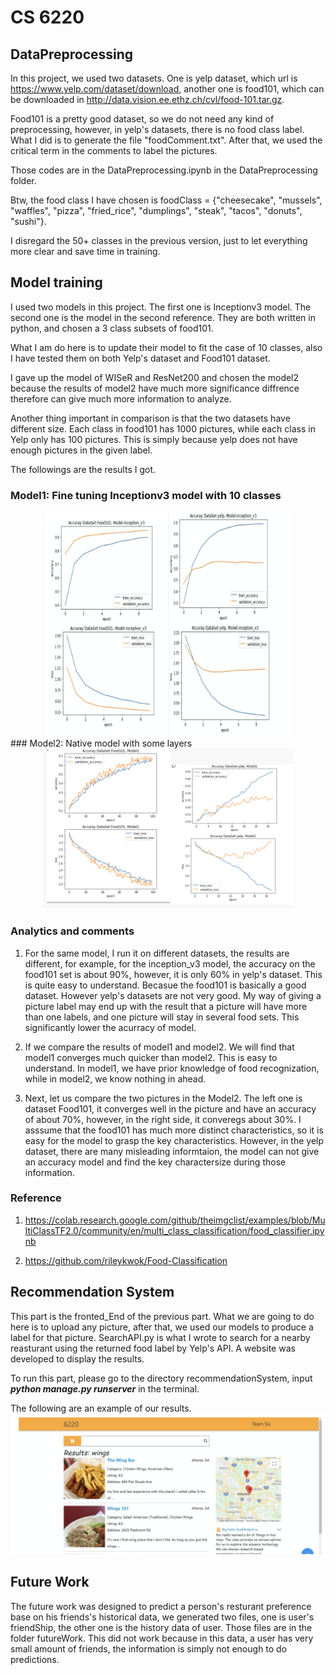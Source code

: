 # CS 6220 
## DataPreprocessing

In this project, we used two datasets. One is yelp dataset, which url is https://www.yelp.com/dataset/download, another one is food101, which can be downloaded in http://data.vision.ee.ethz.ch/cvl/food-101.tar.gz.

Food101 is a pretty good dataset, so we do not need any kind of preprocessing, however, in yelp's datasets, there is no food class label. What I did is to generate the file "foodComment.txt". After that, we used the critical term in the comments to label the pictures. 

Those codes are in the DataPreprocessing.ipynb in the DataPreprocessing folder.

Btw, the food class I have chosen is foodClass = {"cheesecake", "mussels", "waffles", "pizza", "fried_rice", "dumplings",  "steak", "tacos", "donuts", "sushi"}.

I disregard the 50+ classes in the previous version, just to let everything more clear and save time in training.



## Model training

I used two models in this project. The first one is Inceptionv3 model. The second one is the model in the second reference. They are both written in python, and chosen a 3 class subsets of food101.

What I am do here is to update their model to fit the case of 10 classes, also I have tested them on both Yelp's dataset and Food101 dataset.

I gave up the model of WISeR and ResNet200 and chosen the model2 because the results of model2 have much more significance diffrence therefore can give much more information to analyze.

Another thing important in  comparison is that the two datasets have different size. Each class in food101 has 1000 pictures, while each class in Yelp only has 100 pictures. This is simply because yelp does not have enough pictures in the given label.

The followings are the results I got.
### Model1: Fine tuning Inceptionv3 model with 10 classes
<center class="">
    <img src="./Results/result1.png" width="400"/>
</center>   
### Model2: Native model with some layers
<center class="">
    <img src="./Results/result2.png" width="400"/>
</center>   

### Analytics and comments
1. For the same model, I run it on different datasets, the results are different, for example,  for the inception_v3 model, the accuracy on the food101 set is about 90%, however, it is only 60% in yelp's dataset. This is quite easy to understand. Becasue the food101 is basically a good dataset. However yelp's datasets are not very good. My way of giving a picture label may end  up with the result that a picture will have more than one labels, and one  picture will stay in several food sets. This significantly lower the acurracy of model.

2. If we compare the results of model1 and model2. We will find that model1 converges much quicker than model2. This is easy to understand. In model1, we have prior knowledge of food recognization, while in model2, we know nothing in ahead.

3. Next, let us compare the two pictures in the Model2. The left one is dataset Food101, it converges well in the picture and have an accuracy of about 70%, however, in the right side, 
it converegs about 30%. I asssume that the food101 has much more distinct characteristics, so it is easy for the model to grasp the key characteristics. However, in the yelp dataset, there are many misleading informtaion, the model can not give an accuracy model and find the key charactersize during those information.
  


### Reference
1. https://colab.research.google.com/github/theimgclist/examples/blob/MultiClassTF2.0/community/en/multi_class_classification/food_classifier.ipynb

2. https://github.com/rileykwok/Food-Classification




## Recommendation System

This part is the fronted_End of the previous part. What we are going to do here is to upload any picture, after that, we used our models to produce a label for that picture. SearchAPI.py is what I wrote to search for a nearby reasturant using the returned food label by Yelp's API. A website was developed to display the results.


To run this part, please go to the directory recommendationSystem, input
***python manage.py runserver*** in the terminal.

The following are an example of our results.
![example](./Results/example1.png)


## Future Work

The future work was designed to predict a person's resturant preference base on his friends's historical data, we generated two files, one is user's friendShip, the other one is the history data of user. Those files are in the folder futureWork. This did not work because in this data, a user has very small amount of friends, the information is simply not enough to do predictions. 